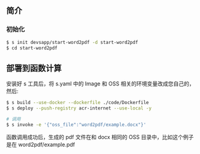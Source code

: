 ## 简介

### 初始化

```bash
$ s init devsapp/start-word2pdf -d start-word2pdf
$ cd start-word2pdf
```

## 部署到函数计算

安装好 s 工具后，将 s.yaml 中的 Image 和 OSS 相关的环境变量改成您自己的，然后:

```bash
$ s build --use-docker --dockerfile ./code/Dockerfile
$ s deploy --push-registry acr-internet --use-local -y

# 调用
$ s invoke -e '{"oss_file":"word2pdf/example.docx"}'
```

函数调用成功后，生成的 pdf 文件在和 docx 相同的 OSS 目录中，比如这个例子是在 word2pdf/example.pdf
